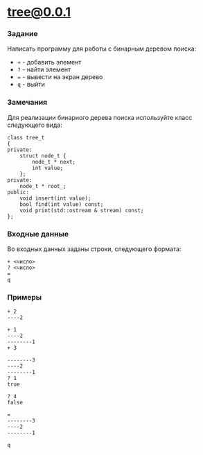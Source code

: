 # tree@0.0.1

### Задание
Написать программу для работы с бинарным деревом поиска:
- `+` - добавить элемент
- `?` - найти элемент
- `=` - вывести на экран дерево
- `q` - выйти

### Замечания
Для реализации бинарного дерева поиска используйте класс следующего вида:
```
class tree_t
{
private:
    struct node_t {
        node_t * next;
        int value;
    };
private:
    node_t * root_;
public:
    void insert(int value);
    bool find(int value) const;
    void print(std::ostream & stream) const;
};
```

### Входные данные
Во входных данных заданы строки, следующего формата:
```
+ <число>
? <число>
=
q
```

### Примеры
```
+ 2
----2

+ 1
----2
--------1
+ 3

--------3
----2
--------1
? 1
true

? 4
false

=
--------3
----2
--------1

q
```
